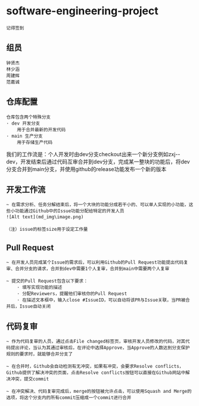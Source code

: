 # software-engineering-project
    记得签到

## 组员
    钟贤杰 
    林少涵
    周建辉
    范嘉诚
## 仓库配置
    仓库包含两个特殊分支
    · dev 开发分支
        用于合并最新的开发代码
    · main 生产分支
        用于存储生产代码

  我们的工作流是：个人开发时由dev分支checkout出来一个新分支例如zxj--dev，开发结束后通过代码互审合并到dev分支，完成某一整块的功能后，将dev分支合并到main分支，并使用github的release功能发布一个新的版本
 
## 开发工作流
    ~ 在需求分析、任务分解结束后，将一个大块的功能分成若干小的、可以单人实现的小功能，这些小功能通过Github中的Issue功能分配给特定的开发人员
    ![Alt text](md_img\image.png)
    
    （注）issue的标签size用于设定工作量

## Pull Request
    ~ 在开发人员完成某个Issue的需求后，可以利用Github的Pull Request功能提出代码复审、合并分支的请求，合并到dev中需要1个人复审，合并到main中需要两个人复审

    ~ 提交的Pull Request包含以下要求：
        · 填写实现功能的描述
        · 分配Reviewers，提醒他们审核你的Pull Request
        · 在描述文本框中，输入close #IssueID，可以自动将该PR与Issue关联，当PR被合并后，Issue自动关闭

## 代码复审
    ~ 作为代码复审的人员，通过点击File changed标签页，审核开发人员修改的代码，对其代码提出评论，当认为其通过审核后，在评论中选择Approve，当Approve的人数达到分支保护规则的要求时，就能够合并分支了

    ~ 在合并时，Github会自动检测有无冲突，如果有冲突，会要求Resolve conflicts，Github提供了解决冲突的页面，点击Resolve conflicts按钮可以直接在Github网站中解决冲突，提交commit

    ~ 在冲突解决、代码复审完成后，merge的按钮被允许点击，可以使用Squash and Merge的选项，将这个分支内的所有commit压缩成一个commit进行合并
